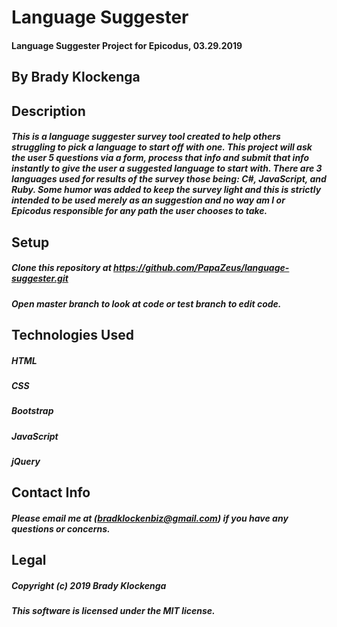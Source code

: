 # **Language Suggester**

#### Language Suggester Project for Epicodus, 03.29.2019

## **By Brady Klockenga**

## **Description**

##### This is a language suggester survey tool created to help others struggling to pick a language to start off with one. This project will ask the user 5 questions via a form, process that info and submit that info instantly to give the user a suggested language to start with. There are 3 languages used for results of the survey those being: C#, JavaScript, and Ruby. Some humor was added to keep the survey light and this is strictly intended to be used merely as an suggestion and no way am I or Epicodus responsible for any path the user chooses to take. 

## **Setup**

##### Clone this repository at https://github.com/PapaZeus/language-suggester.git
##### Open master branch to look at code or test branch to edit code.

## **Technologies Used**

##### HTML
##### CSS
##### Bootstrap
##### JavaScript
##### jQuery

## **Contact Info**

##### Please email me at (bradklockenbiz@gmail.com) if you have any questions or concerns.

## **Legal**

##### Copyright (c) 2019 Brady Klockenga

##### This software is licensed under the MIT license.
